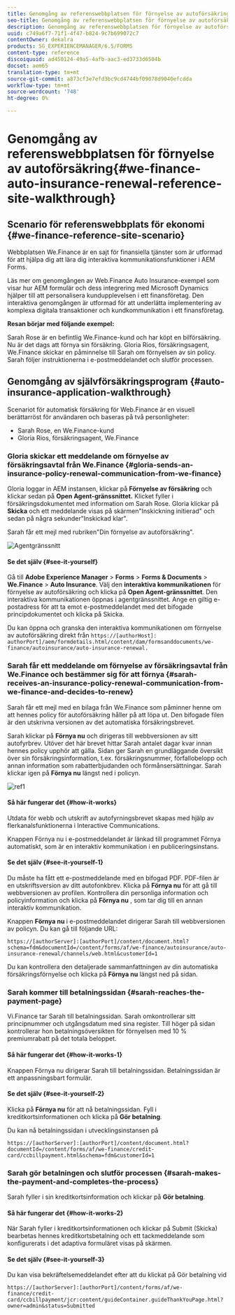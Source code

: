 ```yaml
---
title: Genomgång av referenswebbplatsen för förnyelse av autoförsäkring
seo-title: Genomgång av referenswebbplatsen för förnyelse av autoförsäkring
description: Genomgång av referenswebbplatsen för förnyelse av autoförsäkring
uuid: c749a6f7-71f1-4f47-b824-9c7b699072c7
contentOwner: dekalra
products: SG_EXPERIENCEMANAGER/6.5/FORMS
content-type: reference
discoiquuid: ad450124-49a5-4afb-aac3-ed3733d6504b
docset: aem65
translation-type: tm+mt
source-git-commit: a873cf3e7efd3bc9cd4744bf09078d9040efcdda
workflow-type: tm+mt
source-wordcount: '748'
ht-degree: 0%

---
```



# Genomgång av referenswebbplatsen för förnyelse av autoförsäkring{#we-finance-auto-insurance-renewal-reference-site-walkthrough}

## Scenario för referenswebbplats för ekonomi  {#we-finance-reference-site-scenario}

Webbplatsen We.Finance är en sajt för finansiella tjänster som är utformad för att hjälpa dig att lära dig interaktiva kommunikationsfunktioner i AEM Forms.

Läs mer om genomgången av Web.Finance Auto Insurance-exempel som visar hur AEM formulär och dess integrering med Microsoft Dynamics hjälper till att personalisera kundupplevelsen i ett finansföretag. Den interaktiva genomgången är utformad för att underlätta implementering av komplexa digitala transaktioner och kundkommunikation i ett finansföretag.

**Resan börjar med följande exempel:**

Sarah Rose är en befintlig We.Finance-kund och har köpt en bilförsäkring. Nu är det dags att förnya sin försäkring. Gloria Rios, försäkringsagent, We.Finance skickar en påminnelse till Sarah om förnyelsen av sin policy. Sarah följer instruktionerna i e-postmeddelandet och slutför processen.

## Genomgång av självförsäkringsprogram {#auto-insurance-application-walkthrough}

Scenariot för automatisk försäkring för Web.Finance är en visuell berättarröst för användaren och baseras på två personligheter:

* Sarah Rose, en We.Finance-kund
* Gloria Rios, försäkringsagent, We.Finance

### Gloria skickar ett meddelande om förnyelse av försäkringsavtal från We.Finance {#gloria-sends-an-insurance-policy-renewal-communication-from-we-finance}

Gloria loggar in AEM instansen, klickar på **Förnyelse av försäkring** och klickar sedan på **Open Agent-gränssnittet.** Klicket fyller i försäkringsdokumentet med information om Sarah Rose. Gloria klickar på&#x200B;**Skicka** och ett meddelande visas på skärmen&quot;Inskickning initierad&quot; och sedan på några sekunder&quot;Inskickad klar&quot;.

Sarah får ett mejl med rubriken&quot;Din förnyelse av autoförsäkring&quot;.

![Agentgränssnitt](assets/agent_ui_email_new.png)

#### Se det själv {#see-it-yourself}

Gå till **Adobe Experience Manager** > **Forms** > **Forms &amp; Documents** > **We.Finance** > **Auto Insurance**. Välj den **interaktiva kommunikationen** för förnyelse av autoförsäkring och klicka på **Open Agent-gränssnittet**. Den interaktiva kommunikationen öppnas i agentgränssnittet. Ange en giltig e-postadress för att ta emot e-postmeddelandet med det bifogade principdokumentet och klicka på Skicka.

Du kan öppna och granska den interaktiva kommunikationen om förnyelse av autoförsäkring direkt från `https://[authorHost]: authorPort]/aem/formdetails.html/content/dam/formsanddocuments/we-finance/autoinsurance/auto-insurance-renewal.`

### Sarah får ett meddelande om förnyelse av försäkringsavtal från We.Finance och bestämmer sig för att förnya {#sarah-receives-an-insurance-policy-renewal-communication-from-we-finance-and-decides-to-renew}

Sarah får ett mejl med en bilaga från We.Finance som påminner henne om att hennes policy för autoförsäkring håller på att löpa ut. Den bifogade filen är den utskrivna versionen av det automatiska försäkringsbrevet.

Sarah klickar på **Förnya nu** och dirigeras till webbversionen av sitt autofyrbrev. Utöver det här brevet hittar Sarah antalet dagar kvar innan hennes policy upphör att gälla. Sidan ger Sarah en grundläggande översikt över sin försäkringsinformation, t.ex. försäkringsnummer, förfallobelopp och annan information som rabatterbjudanden och förmånsersättningar. Sarah klickar igen på **Förnya nu** längst ned i policyn.

![ref1](assets/ref1.png)

#### Så här fungerar det {#how-it-works}

Utdata för webb och utskrift av autofyrningsbrevet skapas med hjälp av flerkanalsfunktionerna i Interactive Communications.

Knappen Förnya nu i e-postmeddelandet är länkad till programmet Förnya automatiskt, som är en interaktiv kommunikation i en publiceringsinstans.

#### Se det själv {#see-it-yourself-1}

Du måste ha fått ett e-postmeddelande med en bifogad PDF. PDF-filen är en utskriftsversion av ditt autofonkbrev. Klicka på **Förnya nu** för att gå till webbversionen av profilen. Kontrollera din personliga information och policyinformation och klicka på **Förnya nu** , som tar dig till en annan interaktiv kommunikation.

Knappen **Förnya nu** i e-postmeddelandet dirigerar Sarah till webbversionen av policyn. Du kan gå till följande URL:

`https://[authorServer]:[authorPort]/content/document.html?schema=fdm&documentId=/content/forms/af/we-finance/autoinsurance/auto-insurance-renewal/channels/web.html&customerId=1`

Du kan kontrollera den detaljerade sammanfattningen av din automatiska försäkringsförnyelse och klicka på **Förnya nu** längst ned på sidan.

### Sarah kommer till betalningssidan {#sarah-reaches-the-payment-page}

Vi.Finance tar Sarah till betalningssidan. Sarah omkontrollerar sitt principnummer och utgångsdatum med sina register. Till höger på sidan kontrollerar hon betalningsöversikten för förnyelsen med 10 % premiumrabatt på det totala beloppet.

#### Så här fungerar det {#how-it-works-1}

Knappen Förnya nu dirigerar Sarah till betalningssidan. Betalningssidan är ett anpassningsbart formulär.

#### Se det själv {#see-it-yourself-2}

Klicka på **Förnya nu** för att nå betalningssidan. Fyll i kreditkortsinformationen och klicka på **Gör betalning**.

Du kan nå betalningssidan i utvecklingsinstansen på

`https://[authorServer]:[authorPort]/content/document.html?documentId=/content/forms/af/we-finance/credit-card/ccbillpayment.html&schema=fdm&customerId=1`

### Sarah gör betalningen och slutför processen {#sarah-makes-the-payment-and-completes-the-process}

Sarah fyller i sin kreditkortsinformation och klickar på **Gör betalning**.

#### Så här fungerar det {#how-it-works-2}

När Sarah fyller i kreditkortsinformationen och klickar på Submit (Skicka) bearbetas hennes kreditkortsbetalning och ett tackmeddelande som konfigurerats i det adaptiva formuläret visas på skärmen.

#### Se det själv {#see-it-yourself-3}

Du kan visa bekräftelsemeddelandet efter att du klickat på Gör betalning vid

`https://[authorServer]:[authorPort]/content/forms/af/we-finance/credit-card/ccbillpayment/jcr:content/guideContainer.guideThankYouPage.html?owner=admin&status=Submitted`
